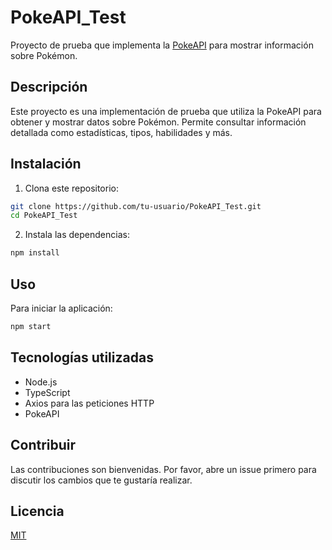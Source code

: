 # PokeAPI_Test

Proyecto de prueba que implementa la [PokeAPI](https://pokeapi.co/) para mostrar información sobre Pokémon.

## Descripción

Este proyecto es una implementación de prueba que utiliza la PokeAPI para obtener y mostrar datos sobre Pokémon. Permite consultar información detallada como estadísticas, tipos, habilidades y más.

## Instalación

1. Clona este repositorio:
```bash
git clone https://github.com/tu-usuario/PokeAPI_Test.git
cd PokeAPI_Test
```

2. Instala las dependencias:
```bash
npm install
```

## Uso

Para iniciar la aplicación:

```bash
npm start
```

## Tecnologías utilizadas

- Node.js
- TypeScript
- Axios para las peticiones HTTP
- PokeAPI

## Contribuir

Las contribuciones son bienvenidas. Por favor, abre un issue primero para discutir los cambios que te gustaría realizar.

## Licencia

[MIT](https://choosealicense.com/licenses/mit/)
